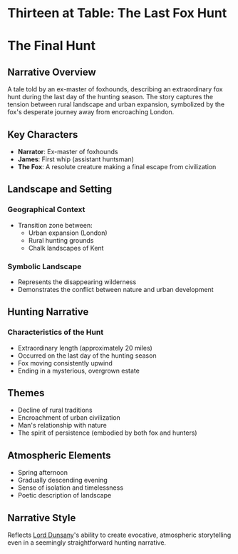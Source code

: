 # Thirteen at Table: The Last Fox Hunt

# The Final Hunt

## Narrative Overview
A tale told by an ex-master of foxhounds, describing an extraordinary fox hunt during the last day of the hunting season. The story captures the tension between rural landscape and urban expansion, symbolized by the fox's desperate journey away from encroaching London.

## Key Characters
- **Narrator**: Ex-master of foxhounds
- **James**: First whip (assistant huntsman)
- **The Fox**: A resolute creature making a final escape from civilization

## Landscape and Setting
### Geographical Context
- Transition zone between:
  * Urban expansion (London)
  * Rural hunting grounds
  * Chalk landscapes of Kent

### Symbolic Landscape
- Represents the disappearing wilderness
- Demonstrates the conflict between nature and urban development

## Hunting Narrative
### Characteristics of the Hunt
- Extraordinary length (approximately 20 miles)
- Occurred on the last day of the hunting season
- Fox moving consistently upwind
- Ending in a mysterious, overgrown estate

## Themes
- Decline of rural traditions
- Encroachment of urban civilization
- Man's relationship with nature
- The spirit of persistence (embodied by both fox and hunters)

## Atmospheric Elements
- Spring afternoon
- Gradually descending evening
- Sense of isolation and timelessness
- Poetic description of landscape

## Narrative Style
Reflects [Lord Dunsany](./lord-dunsany.md)'s ability to create evocative, atmospheric storytelling even in a seemingly straightforward hunting narrative.
